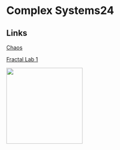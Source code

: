 # Complex Systems24

## Links


[Chaos](https://www.youtube.com/watch?v=wdrO0Nwztrg)

[Fractal Lab 1](https://colab.research.google.com/drive/1t7r9_tronfhPZIksafGiHtaU9YiAsZ1M?usp=sharing)

<img src="https://upload.wikimedia.org/wikipedia/commons/thumb/d/de/Complex_systems_organizational_map.jpg/899px-Complex_systems_organizational_map.jpg?20101201041918" width=200>

